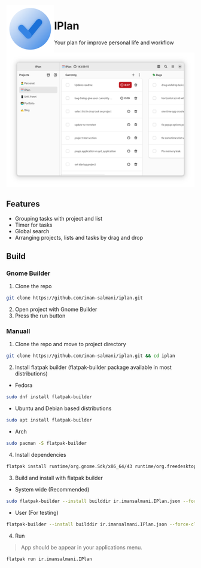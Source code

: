 <img align="left" style="vertical-align: middle" src="data/icons/hicolor/256x256/apps/ir.imansalmani.IPlan.png" alt="IPlan" width="128">

# IPlan
Your plan for improve personal life and workflow

<div align="center">
  <img src="data/screenshots/window.png">
</div>

## Features
* Grouping tasks with project and list
* Timer for tasks
* Global search
* Arranging projects, lists and tasks by drag and drop

## Build
### Gnome Builder
  1. Clone the repo
  ```sh
  git clone https://github.com/iman-salmani/iplan.git
  ```
  2. Open project with Gnome Builder
  3. Press the run button
### Manuall
1. Clone the repo and move to project directory
```sh
git clone https://github.com/iman-salmani/iplan.git && cd iplan
```
2. Install flatpak builder (flatpak-builder package available in most distributions)
  - Fedora
  ```sh
  sudo dnf install flatpak-builder
  ```
  - Ubuntu and Debian based distributions
  ```sh
  sudo apt install flatpak-builder
  ```
  - Arch
  ```sh
  sudo pacman -S flatpak-builder
  ```

4. Install dependencies
  ```sh
  flatpak install runtime/org.gnome.Sdk/x86_64/43 runtime/org.freedesktop.Sdk.Extension.rust-stable/x86_64/22.08 runtime/org.gnome.Platform/x86_64/43
  ```

3. Build and install with flatpak builder
  - System wide (Recommended)
  ```sh
  sudo flatpak-builder --install builddir ir.imansalmani.IPlan.json --force-clean
  ```
  - User (For testing)
  ```sh
  flatpak-builder --install builddir ir.imansalmani.IPlan.json --force-clean --user
  ```

4. Run
> App should be appear in your applications menu.
```sh
flatpak run ir.imansalmani.IPlan
```
